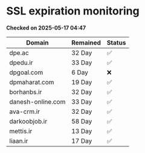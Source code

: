 # SSL expiration monitoring

**Checked on 2025-05-17 04:47**

| Domain | Remained | Status       |
|--------|----------|--------------|
| dpe.ac     | 32 Day   | ✅ |
| dpedu.ir     | 33 Day   | ✅ |
| dpgoal.com     | 6 Day   | ❌ |
| dpmaharat.com     | 19 Day   | ✅ |
| borhanbs.ir     | 32 Day   | ✅ |
| danesh-online.com     | 33 Day   | ✅ |
| ava-crm.ir     | 32 Day   | ✅ |
| darkoobjob.ir     | 58 Day   | ✅ |
| mettis.ir     | 13 Day   | ✅ |
| liaan.ir     | 17 Day   | ✅ |
